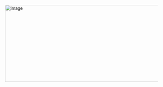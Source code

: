 <img width="604" height="253" alt="image" src="https://github.com/user-attachments/assets/4888a49b-9a37-4e87-ab66-4d0e4549bea4" />
